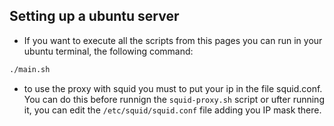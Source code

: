 ## Setting up a ubuntu server

- If you want to execute all the scripts from this pages you can run in your ubuntu terminal, the following command:

```sh
./main.sh

```

- to use the proxy with squid you must to put your ip in the file squid.conf. You can do this before runnign the `squid-proxy.sh` script or ufter running it, you can edit the `/etc/squid/squid.conf` file adding you IP mask there.
